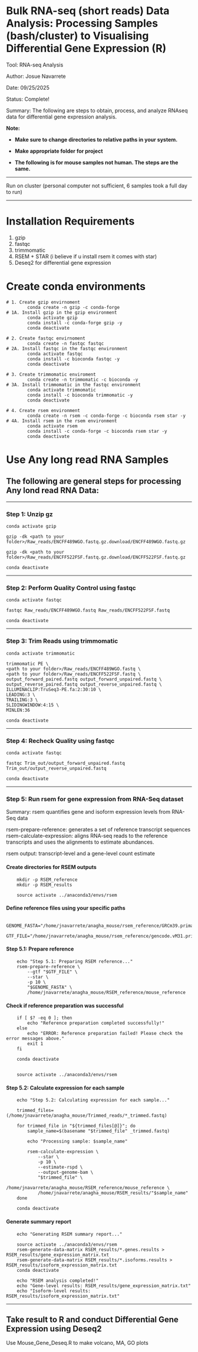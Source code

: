 # Bulk RNA-seq (short reads) Data Analysis: Processing Samples (bash/cluster) to Visualising Differential Gene Expression (R)

Tool: RNA-seq Analysis

Author: Josue Navarrete

Date: 09/25/2025

Status: Complete!

Summary: The following are steps to obtain, process, and analyze RNAseq data for differential gene expression analysis. 

**Note:**

- **Make sure to change directories to relative paths in your system.**

- **Make appropriate folder for project**

- **The following is for mouse samples not human. The steps are the same.**
_________________________________________________________________________________________________________________________________________________________

Run on cluster (personal computer not sufficient, 6 samples took a full day to run) 

_________________________________________________________________________________________________________________________________________________________

# Installation Requirements
1. gzip
2. fastqc 
3. trimmomatic 
4. RSEM + STAR (i believe if u install rsem it comes with star)
5. Deseq2 for differential gene expression


# Create conda environments 
```
# 1. Create gzip envirnoment
        conda create -n gzip -c conda-forge
# 1A. Install gzip in the gzip environment
        conda activate gzip
        conda install -c conda-forge gzip -y
        conda deactivate

# 2. Create fastqc envirnoment
        conda create -n fastqc fastqc
# 2A. Install fastqc in the fastqc environment
        conda activate fastqc
        conda install -c bioconda fastqc -y
        conda deactivate

# 3. Create trimmomatic enviroment 
        conda create -n trimmomatic -c bioconda -y
# 3A. Install trimmomatic in the fastqc environment
        conda activate trimmomatic
        conda install -c bioconda trimmomatic -y
        conda deactivate

# 4. Create rsem environment
        conda create -n rsem -c conda-forge -c bioconda rsem star -y
# 4A. Install rsem in the rsem environment
        conda activate rsem
        conda install -c conda-forge -c bioconda rsem star -y
        conda deactivate
```


# Use Any long read RNA Samples
## The following are general steps for processing Any lond read RNA Data:
-----------------------------------------------------------------------------
### Step 1: Unzip gz 
    conda activate gzip
    
    gzip -dk <path to your folder>/Raw_reads/ENCFF489WGO.fastq.gz.download/ENCFF489WGO.fastq.gz

    gzip -dk <path to your folder>/Raw_reads/ENCFF522FSF.fastq.gz.download/ENCFF522FSF.fastq.gz 

    conda deactivate
-----------------------------------------------------------------------------
### Step 2: Perform Quality Control using fastqc
    conda activate fastqc

    fastqc Raw_reads/ENCFF489WGO.fastq Raw_reads/ENCFF522FSF.fastq

    conda deactivate 
-----------------------------------------------------------------------------
### Step 3: Trim Reads using trimmomatic
    conda activate trimmomatic

    trimmomatic PE \
    <path to your folder>/Raw_reads/ENCFF489WGO.fastq \
    <path to your folder>/Raw_reads/ENCFF522FSF.fastq \
    output_forward_paired.fastq output_forward_unpaired.fastq \
    output_reverse_paired.fastq output_reverse_unpaired.fastq \
    ILLUMINACLIP:TruSeq3-PE.fa:2:30:10 \
    LEADING:3 \
    TRAILING:3 \
    SLIDINGWINDOW:4:15 \
    MINLEN:36

    conda deactivate
-----------------------------------------------------------------------------
### Step 4: Recheck Quality using fastqc 
    conda activate fastqc

    fastqc Trim_out/output_forward_unpaired.fastq Trim_out/output_reverse_unpaired.fastq

    conda deactivate 
-----------------------------------------------------------------------------
### Step 5: Run rsem for gene expression from RNA-Seq dataset

Summary:
rsem quantifies gene and isoform expression levels from RNA-Seq data 

rsem-prepare-reference: generates a set of reference transcript sequences 
rsem-calculate-expression: aligns RNA-seq reads to the reference transcripts and uses the alignments to estimate
abundances.

rsem output: transcript-level and a gene-level count estimate

#### Create directories for RSEM outputs
        mkdir -p RSEM_reference
        mkdir -p RSEM_results
        
        source activate ../anaconda3/envs/rsem

#### Define reference files using your specific paths
        GENOME_FASTA="/home/jnavarrete/anagha_mouse/rsem_reference/GRCm39.primary_assembly.genome.fa"
        GTF_FILE="/home/jnavarrete/anagha_mouse/rsem_reference/gencode.vM31.primary_assembly.annotation.gtf"

#### Step 5.1: Prepare reference
        echo "Step 5.1: Preparing RSEM reference..."
        rsem-prepare-reference \
            --gtf "$GTF_FILE" \
            --star \
            -p 10 \
            "$GENOME_FASTA" \
            /home/jnavarrete/anagha_mouse/RSEM_reference/mouse_reference

#### Check if reference preparation was successful
        if [ $? -eq 0 ]; then
            echo "Reference preparation completed successfully!"
        else
            echo "ERROR: Reference preparation failed! Please check the error messages above."
            exit 1
        fi
        
        conda deactivate
        
        
        source activate ../anaconda3/envs/rsem

#### Step 5.2: Calculate expression for each sample
        echo "Step 5.2: Calculating expression for each sample..."
        
        trimmed_files=(/home/jnavarrete/anagha_mouse/Trimmed_reads/*_trimmed.fastq)
        
        for trimmed_file in "${trimmed_files[@]}"; do
            sample_name=$(basename "$trimmed_file" _trimmed.fastq)
            
            echo "Processing sample: $sample_name"
            
            rsem-calculate-expression \
                --star \
                -p 10 \
                --estimate-rspd \
                --output-genome-bam \
                "$trimmed_file" \
                /home/jnavarrete/anagha_mouse/RSEM_reference/mouse_reference \
                /home/jnavarrete/anagha_mouse/RSEM_results/"$sample_name"
        done
        
        conda deactivate

#### Generate summary report
        echo "Generating RSEM summary report..."
        
        source activate ../anaconda3/envs/rsem
        rsem-generate-data-matrix RSEM_results/*.genes.results > RSEM_results/gene_expression_matrix.txt
        rsem-generate-data-matrix RSEM_results/*.isoforms.results > RSEM_results/isoform_expression_matrix.txt
        conda deactivate
        
        echo "RSEM analysis completed!"
        echo "Gene-level results: RSEM_results/gene_expression_matrix.txt"
        echo "Isoform-level results: RSEM_results/isoform_expression_matrix.txt"
-----------------------------------------------------------------------------



## Take result to R and conduct Differential Gene Expression using Deseq2
Use Mouse_Gene_Deseq.R to make volcano, MA, GO plots


